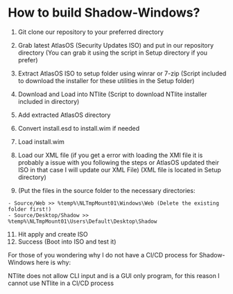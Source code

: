 # How to build Shadow-Windows?

1. Git clone our repository to your preferred directory
2. Grab latest AtlasOS (Security Updates ISO) and put in our repository directory (You can grab it using the script in Setup directory if you prefer)
3. Extract AtlasOS ISO to setup folder using winrar or 7-zip (Script included to download the installer for these utilities in the Setup folder)
4. Download and Load into NTlite (Script to download NTlite installer included in directory)
5. Add extracted AtlasOS directory
6. Convert install.esd to install.wim if needed
7. Load install.wim
8. Load our XML file (if you get a error with loading the XMl file it is probably a issue with you following the steps or AtlasOS updated their ISO in that case I will update our XML File) (XML file is located in Setup directory)

9. (Put the files in the source folder to the necessary directories:

```
- Source/Web >> %temp%\NLTmpMount01\Windows\Web (Delete the existing folder first!)
- Source/Desktop/Shadow >> %temp%\NLTmpMount01\Users\Default\Desktop\Shadow
```

11. Hit apply and create ISO
12. Success (Boot into ISO and test it)

For those of you wondering why I do not have a CI/CD process for Shadow-Windows here is why:

NTlite does not allow CLI input and is a GUI only program, for this reason I cannot use NTlite in a CI/CD process
